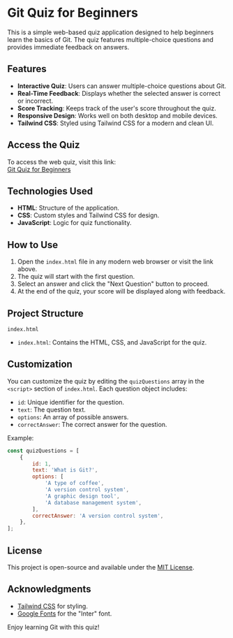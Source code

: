 # Git Quiz for Beginners

This is a simple web-based quiz application designed to help beginners learn the basics of Git. The quiz features multiple-choice questions and provides immediate feedback on answers.

## Features

- **Interactive Quiz**: Users can answer multiple-choice questions about Git.
- **Real-Time Feedback**: Displays whether the selected answer is correct or incorrect.
- **Score Tracking**: Keeps track of the user's score throughout the quiz.
- **Responsive Design**: Works well on both desktop and mobile devices.
- **Tailwind CSS**: Styled using Tailwind CSS for a modern and clean UI.

## Access the Quiz

To access the web quiz, visit this link:  
[Git Quiz for Beginners](https://imandaidf.github.io/Git-Quiz/)

## Technologies Used

- **HTML**: Structure of the application.
- **CSS**: Custom styles and Tailwind CSS for design.
- **JavaScript**: Logic for quiz functionality.

## How to Use

1. Open the `index.html` file in any modern web browser or visit the link above.
2. The quiz will start with the first question.
3. Select an answer and click the "Next Question" button to proceed.
4. At the end of the quiz, your score will be displayed along with feedback.

## Project Structure

```
index.html
```

- `index.html`: Contains the HTML, CSS, and JavaScript for the quiz.

## Customization

You can customize the quiz by editing the `quizQuestions` array in the `<script>` section of `index.html`. Each question object includes:

- `id`: Unique identifier for the question.
- `text`: The question text.
- `options`: An array of possible answers.
- `correctAnswer`: The correct answer for the question.

Example:
```javascript
const quizQuestions = [
    {
        id: 1,
        text: 'What is Git?',
        options: [
            'A type of coffee',
            'A version control system',
            'A graphic design tool',
            'A database management system',
        ],
        correctAnswer: 'A version control system',
    },
];
```

## License

This project is open-source and available under the [MIT License](LICENSE).

## Acknowledgments

- [Tailwind CSS](https://tailwindcss.com) for styling.
- [Google Fonts](https://fonts.google.com) for the "Inter" font.

Enjoy learning Git with this quiz!